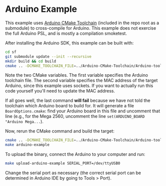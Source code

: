 # Arduino Example

This example uses [Arduino CMake Toolchain](https://github.com/a9183756-gh/Arduino-CMake-Toolchain) (included in the repo root as a submodule) to cross-compile for Arduino. This example does not exercise the full Arduino PSL, and is mostly a compilation smoketest.

After installing the Arduino SDK, this example can be built with:

```bash
cd sf
git submodule update --init --recursive
mkdir build && cd build
cmake .. -DCMAKE_TOOLCHAIN_FILE=../Arduino-CMake-Toolchain/Arduino-toolchain.cmake -DSF_ARDUINO_MAC_ADDR=0xA8610AAE759C
```

Note the two CMake variables. The first variable specifies the Arduino toolchain file. The second variable specifies the MAC address of the target Arduino, since this example uses sockets. If you want to actually run this code yourself you'll need to update the MAC address.

If all goes well, the last command **will fail** because we have not told the toolchain which Arduino board to build for. It will generate a file `BoardOptions.cmake`: find your Arduino board in this file and uncomment that line (e.g., for the Mega 2560, uncomment the line `set(ARDUINO_BOARD "Arduino Mega...`).

Now, rerun the CMake command and build the target:

```bash
cmake .. -DCMAKE_TOOLCHAIN_FILE=../Arduino-CMake-Toolchain/Arduino-toolchain.cmake -DSF_ARDUINO_MAC_ADDR=0xA8610AAE759C
make arduino-example
```

To upload the binary, connect the Arduino to your computer and run:

```bash
make upload-arduino-example SERIAL_PORT=/dev/ttyUSB0
```

Change the serial port as necessary (the correct serial port can be determined in Arduino IDE by going to Tools > Port).

